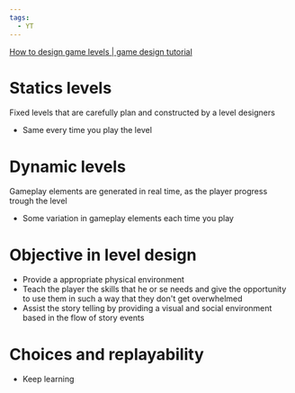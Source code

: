 ```yaml
---
tags:
  - YT
---
```

[How to design game levels | game design tutorial](https://www.youtube.com/watch?v=x7tFHrKfoT8)

# Statics levels
Fixed levels that are carefully plan and constructed by a level designers 

* Same every time you play the level 
# Dynamic levels
Gameplay elements are generated in real time, as the player progress trough the level 

* Some variation in gameplay elements each time you play

# Objective in level design

* Provide a appropriate physical environment 
* Teach the player the skills that he or se needs and give the opportunity to use them in such a way that they don't get overwhelmed
* Assist the story telling by providing a visual and social environment based in the flow of story events 

# Choices and replayability
* Keep learning

